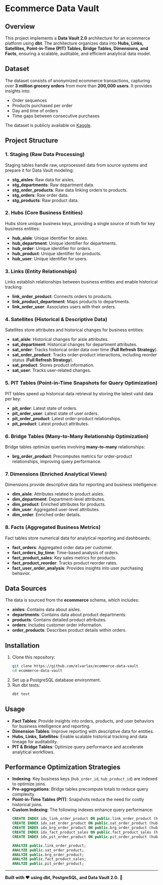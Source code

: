 # Ecommerce Data Vault

## Overview

This project implements a **Data Vault 2.0** architecture for an ecommerce platform using **dbt**. The architecture organizes data into **Hubs, Links, Satellites, Point-in-Time (PIT) Tables, Bridge Tables, Dimensions, and Facts**, ensuring a scalable, auditable, and efficient analytical data model.

## Dataset

The dataset consists of anonymized ecommerce transactions, capturing over **3 million grocery orders** from more than **200,000 users**. It provides insights into:

- Order sequences
- Products purchased per order
- Day and time of orders
- Time gaps between consecutive purchases

The dataset is publicly available on [Kaggle](https://www.kaggle.com/c/instacart-market-basket-analysis).

## Project Structure

### **1. Staging (Raw Data Processing)**

Staging tables handle raw, unprocessed data from source systems and prepare it for Data Vault modeling:

- **stg_aisles**: Raw data for aisles.
- **stg_departments**: Raw department data.
- **stg_order_products**: Raw data linking orders to products.
- **stg_orders**: Raw order data.
- **stg_products**: Raw product data.

### **2. Hubs (Core Business Entities)**

Hubs store unique business keys, providing a single source of truth for key business entities:

- **hub_aisle**: Unique identifier for aisles.
- **hub_department**: Unique identifier for departments.
- **hub_order**: Unique identifier for orders.
- **hub_product**: Unique identifier for products.
- **hub_user**: Unique identifier for users.

### **3. Links (Entity Relationships)**

Links establish relationships between business entities and enable historical tracking:

- **link_order_product**: Connects orders to products.
- **link_product_department**: Maps products to departments.
- **link_order_user**: Associates users with their orders.

### **4. Satellites (Historical & Descriptive Data)**

Satellites store attributes and historical changes for business entities:

- **sat_aisle**: Historical changes for aisle attributes.
- **sat_department**: Historical changes for department attributes.
- **sat_order**: Tracks historical order data over time (**Full Refresh Strategy**).
- **sat_order_product**: Tracks order-product interactions, including reorder status (**Full Refresh Strategy**).
- **sat_product**: Stores product information.
- **sat_user**: Tracks user-related changes.

### **5. PIT Tables (Point-in-Time Snapshots for Query Optimization)**

PIT tables speed up historical data retrieval by storing the latest valid data per key:

- **pit_order**: Latest state of orders.
- **pit_order_user**: Latest state of user orders.
- **pit_order_product**: Latest order-product relationships.
- **pit_product**: Latest product attributes.

### **6. Bridge Tables (Many-to-Many Relationship Optimization)**

Bridge tables optimize queries involving **many-to-many** relationships:

- **brg_order_product**: Precomputes metrics for order-product relationships, improving query performance.

### **7. Dimensions (Enriched Analytical Views)**

Dimensions provide descriptive data for reporting and business intelligence:

- **dim_aisle**: Attributes related to product aisles.
- **dim_department**: Department-level attributes.
- **dim_product**: Enriched attributes for products.
- **dim_user**: Aggregated user-level attributes.
- **dim_order**: Enriched order details.

### **8. Facts (Aggregated Business Metrics)**

Fact tables store numerical data for analytical reporting and dashboards:

- **fact_orders**: Aggregated order data per customer.
- **fact_orders_by_time**: Time-based analysis of orders.
- **fact_product_sales**: Key sales metrics for products.
- **fact_product_reorder**: Tracks product reorder rates.
- **fact_user_order_analysis**: Provides insights into user purchasing behavior.

## Data Sources

The data is sourced from the **ecommerce** schema, which includes:

- **aisles**: Contains data about aisles.
- **departments**: Contains data about product departments.
- **products**: Contains detailed product attributes.
- **orders**: Includes customer order information.
- **order_products**: Describes product details within orders.

## Installation

1. Clone this repository:
   ```sh
   git clone https://github.com/elvarlax/ecommerce-data-vault
   cd ecommerce-data-vault
   ```
2. Set up a PostgreSQL database environment.
3. Run dbt tests:
   ```sh
   dbt test
   ```

## Usage

- **Fact Tables**: Provide insights into orders, products, and user behaviors for business intelligence and reporting.
- **Dimension Tables**: Improve reporting with descriptive data for entities.
- **Hubs, Links, Satellites**: Enable scalable historical tracking and data lineage for auditability.
- **PIT & Bridge Tables**: Optimize query performance and accelerate analytical workflows.

## Performance Optimization Strategies

- **Indexing**: Key business keys (`hub_order_id`, `hub_product_id`) are indexed to optimize joins.
- **Pre-aggregations**: Bridge tables precompute totals to reduce query complexity.
- **Point-in-Time Tables (PIT)**: Snapshots reduce the need for costly historical joins.
- **Custom Indexing**: The following indexes enhance query performance:
  ```sql
  CREATE INDEX idx_link_order_product ON public.link_order_product (hub_order_id, hub_product_id);
  CREATE INDEX idx_sat_order_product ON public.sat_order_product (hub_order_id, hub_product_id);
  CREATE INDEX idx_brg_order_product ON public.brg_order_product (hub_order_id, hub_product_id);
  CREATE INDEX idx_fact_product_sales ON public.fact_product_sales (hub_product_id);
  CREATE INDEX idx_pit_order_product ON public.pit_order_product (hub_order_id, hub_product_id);
  
  ANALYZE public.link_order_product;
  ANALYZE public.sat_order_product;
  ANALYZE public.brg_order_product;
  ANALYZE public.fact_product_sales;
  ANALYZE public.pit_order_product;
  ```

---

**Built with ❤️ using dbt, PostgreSQL, and Data Vault 2.0.** 🚀
